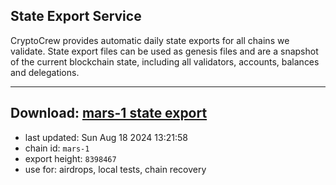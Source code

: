 ## State Export Service
CryptoCrew provides automatic daily state exports for all chains we validate. State export files can be used as genesis files and are a snapshot of the current blockchain state, including all validators, accounts, balances and delegations.

---
**Download: [mars-1 state export](https://dl-eu2.ccvalidators.com/SERVICE/mars/mars-1_export_8398467.json)**
---

- last updated: Sun Aug 18 2024 13:21:58
- chain id: `mars-1`
- export height: `8398467`
- use for: airdrops, local tests, chain recovery
